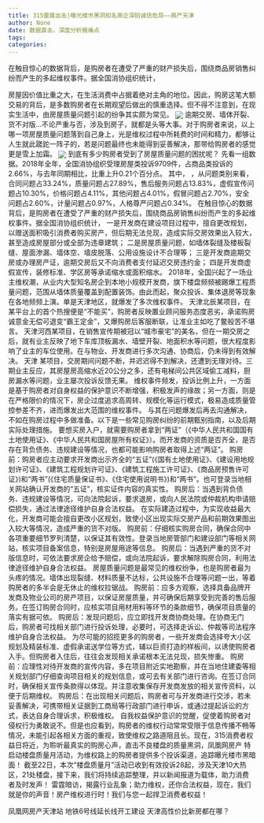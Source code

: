 ```yaml
---
title: 315雷霆出击|曝光楼市黑洞知名房企深陷诚信危局——房产天津
author: None
date: 数据直击，深度分析揭痛点
tags: 
categories: 
---
```

在触目惊心的数据背后，是购房者在遭受了严重的财产损失后，围绕商品房销售纠纷而产生的多起维权事件。据全国消协组织统计，
<!-- more -->
房屋因价值比重之大，在生活消费中占据着绝对主角的地位。因此，购房这笔大额交易的背后，是多数购房者在长期观望后做出的慎重选择。但不得不注意到，在现实生活中，由房屋质量问题引起的纷争其实颇为常见。
<img align="center" border="0" src="//s1.ifengimg.com/2019/02/20/9c9b968d1b5b80b8cf246e3aa745c7e1.png" />
逾期交房、墙体开裂、货不对版…不论严重与否，涉及到房子，就都是头等大事。对于购房者来说，以上哪一项房屋质量问题落到自己身上，光是维权过程中所耗费的时间和精力，都够让人生就此蹉跎一阵子的，若是问题最终也未能得到妥善解决，那带给购房者的感觉更是雪上加霜。
<img align="center" border="0" src="//s3.ifengimg.com/2019/02/19/7eb6e30bb182cb026758ea989f5dc530.jpg" />
到底有多少购房者受到了房屋质量问题的困扰呢？
先看一组数据。2018年全年，全国消协组织受理房屋类投诉9709件，占商品类投诉的2.66%，与去年同期相比，比重上升0.21个百分点。
其中，
，从问题类别来看，合同问题占33.24%，质量问题占27.89%，售后服务问题占13.83%，虚假宣传问题占10.30%，价格问题占4.11%，其他问题占4.01%，假冒问题占2.70%，安全问题占2.60%，计量问题占0.97%，人格尊严问题占0.34%。
在触目惊心的数据背后，是购房者在遭受了严重的财产损失后，围绕商品房销售纠纷而产生的多起维权事件。据全国消协组织统计，
一是开发商在建设项目过程中，擅自更改规划，以赠送面积吸引消费者购买房产，但后期无法兑现，造成实际交房效果出入较大，甚至造成房屋部分或全部为违章建筑；
二是房屋质量问题，如墙体裂缝及楼板裂缝、屋面渗漏、墙体空、墙皮脱落、公用设施设计不合理等；
三是开发商逾期交房或办理房产证，逾期交房后又不向消费者支付延迟交房违约金；
四是开发商虚假宣传，装修标准、学区房等承诺缩水或面积缩水。
2018年，全国兴起了一场业主维权潮，从业内大型知名房企到本地小规模开发商，旗下楼盘频频被踢爆工程质量问题，范围从墙体质量覆盖到配置装饰。由此而起，聚众投诉、集体退房等现象在各地频频上演。单是天津地区，就爆发了多次维权事件。
天津北辰某项目，在某平台上的首个热搜便是“不能买”，购房者反映置业顾问服务态度恶劣，承诺购房诚意金无偿可退变“霸王定金”，又爆购房后客服断联，让准业主如吃了鳖般苦不堪言。
天津河西某项目，在销售宣传期被冠以“城市豪宅”的美名，但在一期交房之后，就有业主反映了地下车库顶板漏水、墙壁开裂、地面积水等问题，很大程度影响了业主的车位使用。在与物业、开发商进行多次沟通、协商后，仍未得到有效解决。
天津
某项目，交房期间问题不断，并迟迟得不到解决，还遭到无理对待。三期业主反应，其房屋房高缩水近20公分之多，还有电梯间公共区域偷工减料，厨房漏水等问题，业主屡次投诉反馈无果。
维权事件频发，投诉比例上升，一方面是基于购房者对自身权益的保护意识不断增强，积极发声的缘故；另一方面，则是在严格限价的情况下，房企过度追求高周转、规模化等运行模式，极易造成质量管控参差不齐，进而爆发出大范围的维权事件。
与其在问题爆发后再去沟通解决，不如在购房过程中多做准备。以下是一些常见购房纠纷的前期甄别指南，以及后期实际处理措施。
要想买房入户，就需要购房者拿到“两证”（《中华人民共和国国有土地使用证》、《中华人民共和国房屋所有权证》）。而开发商的资质是否齐全，是否存在背负债务、违规建设等情况，也都可能影响购房者取得上述“两证”。
购房前：购房者应主动要求开发商出示齐全的“五证”(《国有土地使用证》、《建设用地规划许可证》、《建筑工程规划许可证》、《建筑工程施工许可证》、《商品房预售许可证》)和“两书”(《住宅质量保证书》、《住宅使用说明书》)和“两书”。也可登录当地相关网站确认开发商的“五证”，核实证件内容的真实性。
购房后：当遇到背负债务、违规建设等情况，可向法院起诉，要求退房，或向人民法院或仲裁机构申请赔偿损失，通过法律途径维护自身合法权益。
在实际建造过程中，为实现收益最大化，开发商可能会擅自更改小区规划，致使小区出现实际交房产品和前期效果图出入较大等情况，造成严重的货不对版。
购房前：仔细核实购房合同，确保合同中各项重要细节罗列清楚，以保证其有效性。登录当地房管部门和建设部门等相关网站，核实项目备案信息，特别是房屋用途等信息。
购房后：当遇到严重的货不对版信息时，可依法要求房企给予赔偿，或向法院起诉，要求解除购房合同，利用法律途径维护自身合法权益。
房屋质量问题是最常见的维权纷争，也是购房者最为头疼的情况。墙体出现裂缝、材料质量不达标，公共设施不合理等问题一出，等着购房者的多半会是无休止的维权拉锯战。
购房前：应多方观察，选择具备品牌开发商及物业公司的房产项目，以保证房屋质量，并可确保后期享受到完善的售后服务。在签订购房合同时，应核实项目用材用料等环节的条款细节，确保项目质量的落实有据可依。
购房后：发现问题后，应立即找开发商协商处理。在协商无门后，购房者可找相关部门进行投诉处理，必要时，可选择走诉讼、仲裁等司法程序维护自身合法权益。
为尽可能的招揽更多的购房者，一些开发商会选择夸大小区规划及精装标准、虚假承诺送学位等方式，辅以巨资打造的样板间，以诱使购房者入手。但购房者入住后，往往会发现相关承诺根本无法兑现，损失惨重。
购房前：应理性对待开发商的宣传内容，多在项目附近实地勘察，并在当地住建委等相关规划部门仔细查询项目相关的规划信息，或可去有关部门进行咨询。在签订合同时，确保相关宣传条款得以体现。并注意收集保存开发商发放的相关宣传资料，以便于后期维权。
购房后：在出现相关问题后，购房者可与开发商进行交涉，若未妥善解决，可携带相关证据到工商局等行政部门进行申诉，或通过提起诉讼的方式，表达自身合理诉求，积极维权。
自我权益保护意识的觉醒，促使着购房者对侵权行为勇敢说不。但是也应看到，购房者的维权行动常常受限于信息传播不畅等情况，未能引起各相关方面的重视，致使维权之路道阻且长。现在，315消费者权益日将近，为聆听最真实的购房心声，直击不良楼盘的质量黑洞，凤凰网房产
特启动楼盘质量月活动，为维权路上的购房者提供多个投诉渠道，追踪曝光楼市黑暗面！
截至22日，本次“楼盘质量月”活动已收到有效投诉28起，涉及天津10大热区，21处楼盘，接下来，我们将持续追踪整理，并以新闻报道为载体，助力消费者及时发声！
雷霆暗访，揭露行业乱象；助力维权，还你合法权益，现在，我们就是你的声音！房产维权进行时！我们与您一起捍卫消费者权益！
                        
                        
                        
                        
                                        
                    
                    
                
                    
                    
                    
                
                    
                
凤凰网房产天津站
地铁6号线延长线开工建设
天津高性价比新房都在哪？	
	                        
	                    
	                        
	                    
